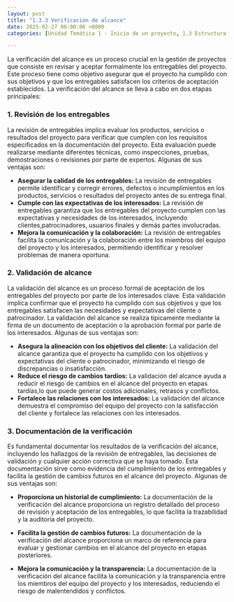 ```yaml
---
layout: post
title: "1.3.3 Verificación de alcance"
date: 2025-02-27 00:00:00 +0800
categories: [Unidad Temática 1 - Inicio de un proyecto, 1.3 Estructura de desglose de trabajo]

---
```

La verificación del alcance es un proceso crucial en la gestión de proyectos que consiste en revisar y aceptar formalmente los entregables del proyecto. Este proceso tiene como objetivo asegurar que el proyecto ha cumplido con sus objetivos y que los entregables satisfacen los criterios de aceptación establecidos. La verificación del alcance se lleva a cabo en dos etapas principales: 

### 1. Revisión de los entregables
La revisión de entregables implica evaluar los productos, servicios o resultados del proyecto para verificar que cumplen con los requisitos especificados en la documentación del proyecto. Esta evaluación puede realizarse mediante diferentes técnicas, como inspecciones, pruebas, demostraciones o revisiones por parte de expertos. Algunas de sus ventajas son:

- **Asegurar la calidad de los entregables:** La revisión de entregables permite identificar y corregir errores, defectos o incumplimientos en los productos, servicios o resultados del proyecto antes de su entrega final.
- **Cumple con las expectativas de los interesados:** La revisión de entregables garantiza que los entregables del proyecto cumplen con las expectativas y necesidades de los interesados, incluyendo clientes,patrocinadores, usuarios finales y demás partes involucradas.
- **Mejora la comunicación y la colaboración:** La revisión de entregables facilita la comunicación y la colaboración entre los miembros del equipo del proyecto y los interesados, permitiendo identificar y resolver problemas de manera oportuna. 

### 2. Validación de alcance
La validación del alcance es un proceso formal de aceptación de los entregables del proyecto por parte de los interesados clave. Esta validación implica confirmar que el proyecto ha cumplido con sus objetivos y que los entregables satisfacen las necesidades y expectativas del cliente o patrocinador. La validación del alcance se realiza típicamente mediante la firma de un documento de aceptación o la aprobación formal por parte de los interesados. Algunas de sus ventajas son:

- **Asegura la alineación con los objetivos del cliente:** La validación del alcance garantiza que el proyecto ha cumplido con los objetivos y expectativas del cliente o patrocinador, minimizando el riesgo de discrepancias o insatisfacción. 
- **Reduce el riesgo de cambios tardíos:** La validación del alcance ayuda a reducir el riesgo de cambios en el alcance del proyecto en etapas tardías,lo que puede generar costos adicionales, retrasos y conflictos.
- **Fortalece las relaciones con los interesados:** La validación del alcance demuestra el compromiso del equipo del proyecto con la satisfacción del cliente y fortalece las relaciones con los interesados.

### 3. Documentación de la verificación 
Es fundamental documentar los resultados de la verificación del alcance, incluyendo los hallazgos de la revisión de entregables, las decisiones de validación y cualquier acción correctiva que se haya tomado. Esta documentación sirve como evidencia del cumplimiento de los entregables y facilita la gestión de cambios futuros en el alcance del proyecto. Algunas de sus ventajas son:  

- **Proporciona un historial de cumplimiento:** La documentación de la verificación del alcance proporciona un registro detallado del proceso de revisión y aceptación de los entregables, lo que facilita la trazabilidad y la auditoría del proyecto. 
- **Facilita la gestión de cambios futuros:** La documentación de la verificación del alcance proporciona un marco de referencia para evaluar y gestionar cambios en el alcance del proyecto en etapas posteriores. 

- **Mejora la comunicación y la transparencia:** La documentación de la verificación del alcance facilita la comunicación y la transparencia entre los miembros del equipo del proyecto y los interesados, reduciendo el riesgo de malentendidos y conflictos. 
